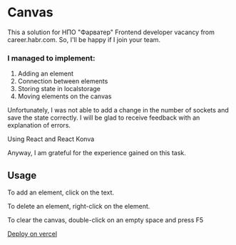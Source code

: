# Canvas

This a solution for НПО "Фарватер" Frontend developer vacancy from career.habr.com. So, I'll be happy if I join your team.

### I managed to implement:

1. Adding an element
2. Connection between elements
3. Storing state in localstorage
4. Moving elements on the canvas

Unfortunately, I was not able to add a change in the number of sockets and save the state correctly. I will be glad to receive feedback with an explanation of errors.

Using React and React Konva

Anyway, I am grateful for the experience gained on this task.

## Usage

To add an element, click on the text.

To delete an element, right-click on the element.

To clear the canvas, double-click on an empty space and press F5

[Deploy on vercel](canvas-lilac.vercel.app)